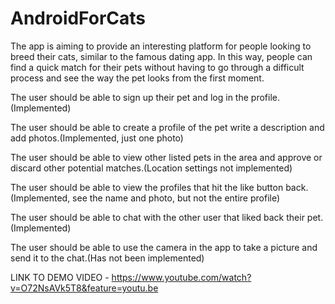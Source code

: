 # AndroidForCats

The app is aiming to provide an interesting platform for people looking to breed their cats, similar to the famous dating app. 
In this way, people can find a quick match for their pets without having to go through a difficult process and see the way the pet looks from the first moment.

The user should be able to sign up their pet and log in the profile.(Implemented)

The user should be able to create a profile of the pet write a description and add photos.(Implemented, just one photo)

The user should be able to view other listed pets in the area and approve or discard other potential matches.(Location settings not implemented)

The user should be able to view the profiles that hit the like button back.(Implemented, see the name and photo, but not the entire profile)

The user should be able to chat with the other user that liked back their pet.(Implemented)

The user should be able to use the camera in the app to take a picture and send it to the chat.(Has not been implemented)

LINK TO DEMO VIDEO - https://www.youtube.com/watch?v=O72NsAVk5T8&feature=youtu.be
